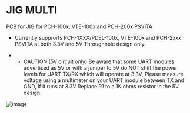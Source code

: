 # JIG MULTI
PCB for JIG for PCH-100x, VTE-100x and PCH-200x PSVITA

* Currently supprorts PCH-1XXX/PDEL-100x, VTE-100x and PCH-2xxx PSVITA at both 3.3V and 5V
Throughhole design only.

* * CAUTION (5V circuit only) Be aware that some UART modules advertised as 5V or with a jumper to 5V do NOT shift the power levels for UART TX/RX which will operate at 3.3V, Please measure voltage using a multimeter on your UART module between TX and GND, if it runs at 3.3V Replace R1 to a 1K ohms resistor in the 5V design.

![image](https://github.com/mathieulh/PSVITA-JIG-PCB/assets/203427/1b0cc13f-988e-4eb3-9562-280b400e023a)
